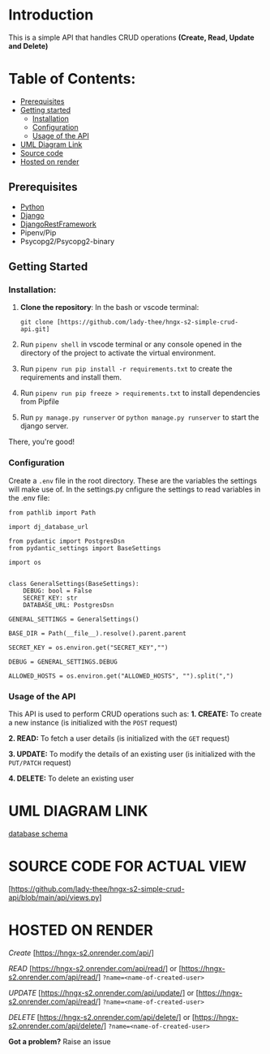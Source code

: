 # Introduction

This is a simple API that handles CRUD operations **(Create, Read, Update and Delete)**

# Table of Contents:

- [Prerequisites](#prerequisites)
- [Getting started](#getting_started)
   - [Installation](#installation)
   - [Configuration](#configuration)
   - [Usage of the API](#usage_of_the_api)
- [UML Diagram Link](#uml_diagram_link)
- [Source code](#source_code_for_actual_view)
- [Hosted on render](#hosted_on_render)




## Prerequisites

- [Python](https://www.python.org/downloads/)
- [Django](https://www.djangoproject.com/download/)
- [DjangoRestFramework](https://www.django-rest-framework.org/)
- Pipenv/Pip
- Psycopg2/Psycopg2-binary

## Getting Started

### Installation:

1. **Clone the repository**:
   In the bash or vscode terminal:

    `git clone [https://github.com/lady-thee/hngx-s2-simple-crud-api.git]`

2. Run `pipenv shell` in vscode terminal or any console opened in the directory of the project to activate the virtual environment. 

3. Run `pipenv run pip install -r requirements.txt` to create the requirements and install them. 
5. Run `pipenv run pip freeze > requirements.txt` to install dependencies from Pipfile 
4. Run `py manage.py runserver` or `python manage.py runserver` to start the django server.

There, you're good!


### Configuration

Create a `.env` file in the root directory. 
These are the variables the settings will make use of. In the settings.py cnfigure the settings to read variables in the .env file:

```
from pathlib import Path

import dj_database_url

from pydantic import PostgresDsn
from pydantic_settings import BaseSettings

import os


class GeneralSettings(BaseSettings):
    DEBUG: bool = False
    SECRET_KEY: str
    DATABASE_URL: PostgresDsn

GENERAL_SETTINGS = GeneralSettings()

BASE_DIR = Path(__file__).resolve().parent.parent

SECRET_KEY = os.environ.get("SECRET_KEY","")

DEBUG = GENERAL_SETTINGS.DEBUG

ALLOWED_HOSTS = os.environ.get("ALLOWED_HOSTS", "").split(",")
```

### Usage of the API

This API is used to perform CRUD operations such as:
**1. CREATE:** To create a new instance (is initialized with the `POST` request)

**2. READ:** To fetch a user details (is initialized with the `GET` request)

**3. UPDATE:** To modify the details of an existing user (is initialized with the `PUT/PATCH` request)

**4. DELETE:** To delete an existing user


# UML DIAGRAM LINK

[database schema](https://drawsql.app/teams/the-a-team-9/diagrams/hngx-stage-2)


# SOURCE CODE FOR ACTUAL VIEW

[https://github.com/lady-thee/hngx-s2-simple-crud-api/blob/main/api/views.py]


# HOSTED ON RENDER
*Create*
[https://hngx-s2.onrender.com/api/]

*READ*
[https://hngx-s2.onrender.com/api/read/] <id-of-created-user> or [https://hngx-s2.onrender.com/api/read/] `?name=<name-of-created-user>`  

*UPDATE*
[https://hngx-s2.onrender.com/api/update/]<id-of-created-user>  or [https://hngx-s2.onrender.com/api/read/] `?name=<name-of-created-user>`

*DELETE*
[https://hngx-s2.onrender.com/api/delete/]<id-of-created-user>  or [https://hngx-s2.onrender.com/api/delete/] `?name=<name-of-created-user>`


**Got a problem?**
Raise an issue
